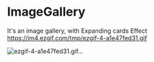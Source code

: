 # ImageGallery
It's an image gallery, with Expanding cards Effect
https://im4.ezgif.com/tmp/ezgif-4-a1e47fed31.gif

![ezgif-4-a1e47fed31.gif…]()
